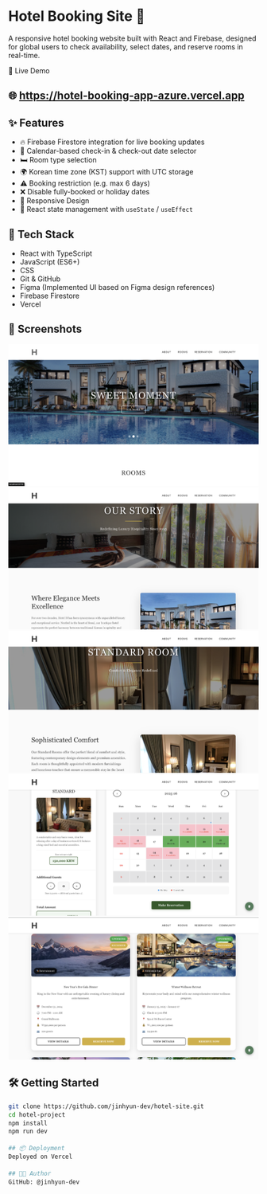 # Hotel Booking Site 🏨

A responsive hotel booking website built with React and Firebase, designed for global users to check availability, select dates, and reserve rooms in real-time.


🔗 Live Demo

## 🌐 https://hotel-booking-app-azure.vercel.app

## ✨ Features

- 🔥 Firebase Firestore integration for live booking updates
- 📅 Calendar-based check-in & check-out date selector
- 🛏️ Room type selection
- 🌍 Korean time zone (KST) support with UTC storage
- ⚠️ Booking restriction (e.g. max 6 days)
- ❌ Disable fully-booked or holiday dates
- 📱 Responsive Design
- 🔄 React state management with `useState` / `useEffect`

## 🚀 Tech Stack

- React with TypeScript
- JavaScript (ES6+)
- CSS
- Git & GitHub
- Figma (Implemented UI based on Figma design references)
- Firebase Firestore
- Vercel

## 📸 Screenshots

![Home](image.png)
![About Page](image-1.png)
![Room Information](image-2.png)
![Reservation Page](image-3.png)
![Events Page](image-4.png)

## 🛠️ Getting Started

```bash
git clone https://github.com/jinhyun-dev/hotel-site.git
cd hotel-project
npm install
npm run dev

## 📦 Deployment
Deployed on Vercel

## 🧑‍💻 Author
GitHub: @jinhyun-dev


